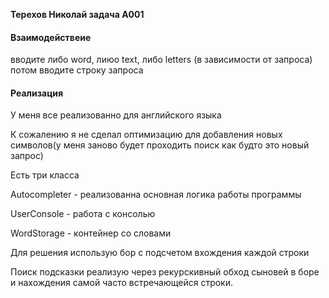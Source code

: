 **Терехов Николай задача A001**

#### Взаимодействеие
вводите либо word, лиюо text, либо letters (в зависимости от запроса)
потом вводите строку запроса


#### Реализация
У меня все реализованно для английского языка

К сожалению я не сделал оптимизацию для добавления новых символов(у меня заново будет проходить поиск как будто это новый запрос)

Есть три класса 

Autocompleter - реализованна основная логика работы программы

UserConsole - работа с консолью

WordStorage - контейнер со словами

Для решения использую бор с подсчетом вхождения каждой строки

Поиск подсказки реализую через рекурскивный обход сыновей в боре и нахождения самой часто встречающейся строки. 